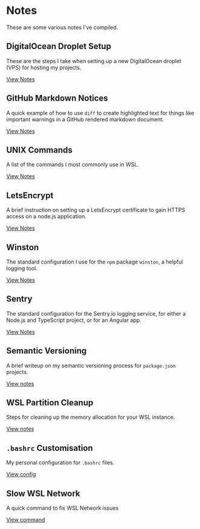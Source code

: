 # Notes

These are some various notes I've compiled.

## DigitalOcean Droplet Setup

These are the steps I take when setting up a new DigitalOcean droplet (VPS) for hosting my projects.

[View Notes](notes/do-droplet-setup.md)

## GitHub Markdown Notices

A quick example of how to use `diff` to create highlighted text for things like important warnings in a GitHub rendered markdown document.

[View Notes](general/github-markdown-notices.md)

## UNIX Commands

A list of the commands I most commonly use in WSL.

[View Notes](general/unix-commands.md)

## LetsEncrypt

A brief instruction on setting up a LetsEncrypt certificate to gain HTTPS access on a node.js application.

[View Notes](general/lets-encrypt.md)

## Winston

The standard configuration I use for the `npm` package `winston`, a helpful logging tool.

[View Notes](general/winston.md)

## Sentry

The standard configuration for the Sentry.io logging service, for either a Node.js and TypeScript project, or for an Angular app.

[View Notes](general/sentry.md)

## Semantic Versioning

A brief writeup on my semantic versioning process for `package.json` projects.

[View notes](general/sem-ver.md)

## WSL Partition Cleanup

Steps for cleaning up the memory allocation for your WSL instance.

[View notes](general/compact-disk.md)

## `.bashrc` Customisation

My personal configuration for `.bashrc` files.

[View config](general/bashrc-file.md)

## Slow WSL Network

A quick command to fix WSL Network issues

[View command](general/slow-wsl-network.md)
